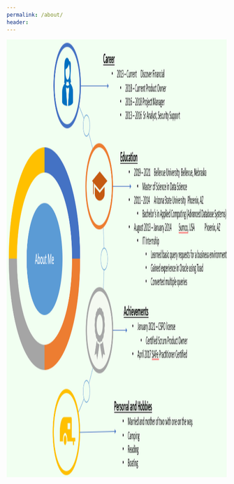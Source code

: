 ```yaml
---
permalink: /about/
header:
---
```


<img src="/images/aboutMePic.PNG" width="2000" height="1000" />
